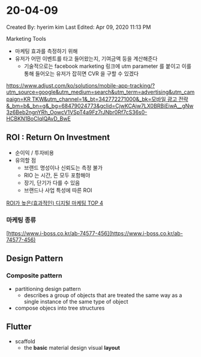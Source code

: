 # 20-04-09

Created By: hyerim kim
Last Edited: Apr 09, 2020 11:13 PM

Marketing Tools 

- 마케팅 효과를 측정하기 위해
- 유저가 어떤 이벤트를 타고 들어왔는지, 기여금액 등을 계산해준다
    - 기술적으로는 facebook marketing 링크에 utm parameter 를 붙이고 이를 통해 들어오는 유저가 잡히면 CVR 을 구할 수 있겠다

[https://www.adjust.com/ko/solutions/mobile-app-tracking/?utm_source=google&utm_medium=search&utm_term=advertising&utm_campaign=KR TKW&utm_channel=1&_bt=342772271000&_bk=모바일 광고 전략&_bm=b&_bn=g&_bg=68479024773&gclid=CjwKCAjw7LX0BRBiEiwA__gNw3z6Beb2ngnYRh_OowcV1VSpT4a9Fz7rJNbr0Rf7cS36s0-HCBKN1BoCIqIQAvD_BwE](https://www.adjust.com/ko/solutions/mobile-app-tracking/?utm_source=google&utm_medium=search&utm_term=advertising&utm_campaign=KR%20TKW&utm_channel=1&_bt=342772271000&_bk=%EB%AA%A8%EB%B0%94%EC%9D%BC%20%EA%B4%91%EA%B3%A0%20%EC%A0%84%EB%9E%B5&_bm=b&_bn=g&_bg=68479024773&gclid=CjwKCAjw7LX0BRBiEiwA__gNw3z6Beb2ngnYRh_OowcV1VSpT4a9Fz7rJNbr0Rf7cS36s0-HCBKN1BoCIqIQAvD_BwE)

## ROI : Return On Investment

- 순이익 / 투자비용
- 유의할 점
    - 브랜드 명성이나 신뢰도는 측정 불가
    - RIO 는 시간, 돈 모두 포함해야
    - 장기, 단기가 다를 수 있음
    - 브랜드나 사업 특성에 따른 ROI

[ROI가 높은(효과적인) 디지털 마케팅 TOP 4](https://www.twinword.co.kr/blog/maketing-strategy-with-high-roi/)

### 마케팅 종류

[https://www.i-boss.co.kr/ab-74577-456](https://www.i-boss.co.kr/ab-74577-456)

## Design Pattern

### Composite pattern

- partitioning design pattern
    - describes a group of objects that are treated the same way as a single instance of the same type of object
- compose objecs into tree structures

## Flutter

- scaffold
    - the **basic** material design visual **layout**